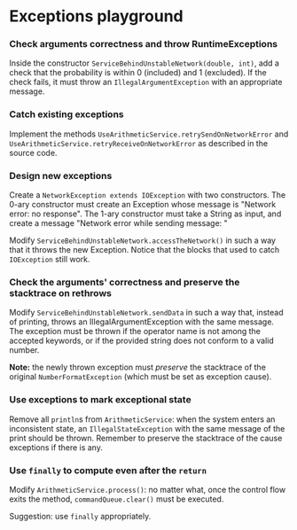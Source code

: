 # Exceptions playground

### Check arguments correctness and throw RuntimeExceptions

Inside the constructor `ServiceBehindUnstableNetwork(double, int)`,
add a check that the probability is within 0 (included) and 1 (excluded).
If the check fails, it must throw an `IllegalArgumentException` with an appropriate message.

### Catch existing exceptions

Implement the methods `UseArithmeticService.retrySendOnNetworkError`
and `UseArithmeticService.retryReceiveOnNetworkError`
as described in the source code.

### Design new exceptions

Create a `NetworkException extends IOException` with two constructors.
The 0-ary constructor must create an Exception whose message is "Network error: no response".
The 1-ary constructor must take a String as input, and create a message "Network error while sending message: <message>"

Modify `ServiceBehindUnstableNetwork.accessTheNetwork()`
in such a way that it throws the new Exception.
Notice that the blocks that used to catch `IOException` still work.

### Check the arguments' correctness and preserve the stacktrace on rethrows

Modify `ServiceBehindUnstableNetwork.sendData` in such a way that,
instead of printing, throws an IllegalArgumentException with the same message.
The exception must be thrown if the operator name is not among the accepted keywords,
or if the provided string does not conform to a valid number.

**Note:** the newly thrown exception must *preserve* the stacktrace of the original
`NumberFormatException` (which must be set as exception cause).

### Use exceptions to mark exceptional state

Remove all `println`s from `ArithmeticService`: when the system enters an inconsistent state,
an `IllegalStateException` with the same message of the print should be thrown.
Remember to preserve the stacktrace of the cause exceptions if there is any.

### Use `finally` to compute even after the `return`

Modify `ArithmeticService.process()`:
no matter what, once the control flow exits the method,
`commandQueue.clear()` must be executed.

Suggestion: use `finally` appropriately.
